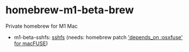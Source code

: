 # homebrew-m1-beta-brew
Private homebrew for M1 Mac

+ m1-beta-sshfs: [sshfs](https://osxfuse.github.io) (needs: homebrew patch ['depends_on :osxfuse' for macFUSE](https://github.com/hkob/brew/commit/424f06767fda979cd414a06bd2baad6bc17e87d7))
